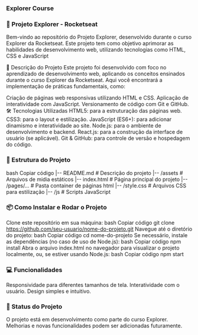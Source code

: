 ### Explorer Course


### 🚀 Projeto Explorer - Rocketseat
Bem-vindo ao repositório do Projeto Explorer, desenvolvido durante o curso Explorer da Rocketseat. Este projeto tem como objetivo aprimorar as habilidades de desenvolvimento web, utilizando tecnologias como HTML, CSS e JavaScript

📝 Descrição do Projeto
Este projeto foi desenvolvido com foco no aprendizado de desenvolvimento web, aplicando os conceitos ensinados durante o curso Explorer da Rocketseat. Aqui você encontrará a implementação de práticas fundamentais, como:

Criação de páginas web responsivas utilizando HTML e CSS.
Aplicação de interatividade com JavaScript.
Versionamento de código com Git e GitHub.
🛠 Tecnologias Utilizadas
HTML5: para a estruturação das páginas web.
CSS3: para o layout e estilização.
JavaScript (ES6+): para adicionar dinamismo e interatividade ao site.
Node.js: para o ambiente de desenvolvimento e backend.
React.js: para a construção da interface de usuário (se aplicável).
Git & GitHub: para controle de versão e hospedagem do código.


### 📂 Estrutura do Projeto
bash
Copiar código
|-- README.md          # Descrição do projeto
|-- /assets            # Arquivos de midia estáticos
|-- index.html         # Página principal do projeto
|-- /pages/...         # Pasta container de páginas html
|-- /style.css         # Arquivos CSS para estilização
|-- /js                # Scripts JavaScript




### 📦 Como Instalar e Rodar o Projeto
Clone este repositório em sua máquina:
bash
Copiar código
git clone https://github.com/seu-usuario/nome-do-projeto.git
Navegue até o diretório do projeto:
bash
Copiar código
cd nome-do-projeto
Se necessário, instale as dependências (no caso de uso de Node.js):
bash
Copiar código
npm install
Abra o arquivo index.html no navegador para visualizar o projeto localmente, ou, se estiver usando Node.js:
bash
Copiar código
npm start


### 💻 Funcionalidades
Responsividade para diferentes tamanhos de tela.
Interatividade com o usuário.
Design simples e intuitivo.


### 🚧 Status do Projeto
O projeto está em desenvolvimento como parte do curso Explorer. Melhorias e novas funcionalidades podem ser adicionadas futuramente.






